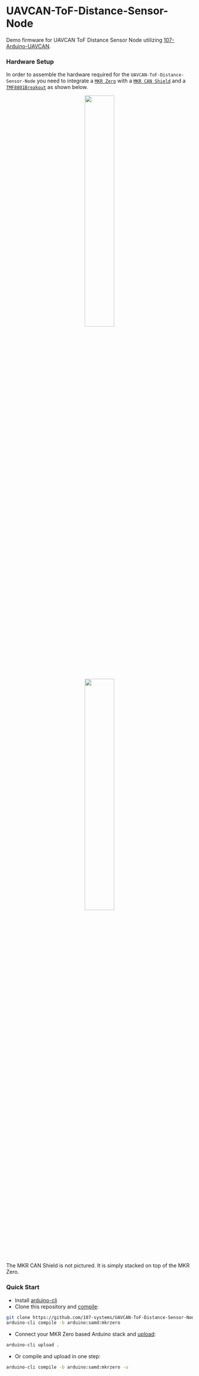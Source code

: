 UAVCAN-ToF-Distance-Sensor-Node
===============================
Demo firmware for UAVCAN ToF Distance Sensor Node utilizing [107-Arduino-UAVCAN](https://github.com/107-systems/107-Arduino-UAVCAN).

### Hardware Setup
In order to assemble the hardware required for the `UAVCAN-ToF-Distance-Sensor-Node` you need to integrate a [`MKR Zero`](https://store.arduino.cc/mkr-zero) with a [`MKR CAN Shield`](https://store.arduino.cc/arduino-mkr-can-shield) and a [`TMF8801Breakout`](https://github.com/generationmake/TMF8801Breakout) as shown below.

<p align="center">
  <img src="https://github.com/107-systems/UAVCAN-ToF-Distance-Sensor-Node/blob/main/extras/uavcan-tof-distance-sensor-node-arduino-stack.jpg" width="40%">
</p>

<p align="center">
  <img src="https://github.com/107-systems/UAVCAN-ToF-Distance-Sensor-Node/blob/main/extras/TMF8801Breakout_Basic_bb.png" width="40%">
</p>

The MKR CAN Shield is not pictured. It is simply stacked on top of the MKR Zero.

### Quick Start
* Install [arduino-cli](https://arduino.github.io/arduino-cli/latest/installation)
* Clone this repository and [compile](https://arduino.github.io/arduino-cli/latest/commands/arduino-cli_compile/):
```bash
git clone https://github.com/107-systems/UAVCAN-ToF-Distance-Sensor-Node && cd UAVCAN-ToF-Distance-Sensor-Node
arduino-cli compile -b arduino:samd:mkrzero
```
* Connect your MKR Zero based Arduino stack and [upload](https://arduino.github.io/arduino-cli/latest/commands/arduino-cli_upload/):
```bash
arduino-cli upload .
```
* Or compile and upload in one step:
```bash
arduino-cli compile -b arduino:samd:mkrzero -u
